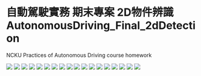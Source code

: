 # 自動駕駛實務 期末專案 2D物件辨識 AutonomousDriving_Final_2dDetection
NCKU Practices of Autonomous Driving course homework

![](https://github.com/randy8642/AutonomousDriving_Final_2dDetection/blob/main/img/final_page-0001.jpg)
![](https://github.com/randy8642/AutonomousDriving_Final_2dDetection/blob/main/img/final_page-0002.jpg)
![](https://github.com/randy8642/AutonomousDriving_Final_2dDetection/blob/main/img/final_page-0003.jpg)
![](https://github.com/randy8642/AutonomousDriving_Final_2dDetection/blob/main/img/final_page-0004.jpg)
![](https://github.com/randy8642/AutonomousDriving_Final_2dDetection/blob/main/img/final_page-0005.jpg)
![](https://github.com/randy8642/AutonomousDriving_Final_2dDetection/blob/main/img/final_page-0006.jpg)
![](https://github.com/randy8642/AutonomousDriving_Final_2dDetection/blob/main/img/final_page-0007.jpg)
![](https://github.com/randy8642/AutonomousDriving_Final_2dDetection/blob/main/img/final_page-0008.jpg)
![](https://github.com/randy8642/AutonomousDriving_Final_2dDetection/blob/main/img/final_page-0009.jpg)
![](https://github.com/randy8642/AutonomousDriving_Final_2dDetection/blob/main/img/final_page-0010.jpg)
![](https://github.com/randy8642/AutonomousDriving_Final_2dDetection/blob/main/img/final_page-0011.jpg)
![](https://github.com/randy8642/AutonomousDriving_Final_2dDetection/blob/main/img/final_page-0012.jpg)
![](https://github.com/randy8642/AutonomousDriving_Final_2dDetection/blob/main/img/final_page-0013.jpg)
![](https://github.com/randy8642/AutonomousDriving_Final_2dDetection/blob/main/img/final_page-0014.jpg)
![](https://github.com/randy8642/AutonomousDriving_Final_2dDetection/blob/main/img/final_page-0015.jpg)
![](https://github.com/randy8642/AutonomousDriving_Final_2dDetection/blob/main/img/final_page-0016.jpg)
![](https://github.com/randy8642/AutonomousDriving_Final_2dDetection/blob/main/img/final_page-0017.jpg)
![](https://github.com/randy8642/AutonomousDriving_Final_2dDetection/blob/main/img/final_page-0018.jpg)
